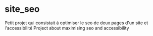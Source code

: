 # site_seo

Petit projet qui consistait à optimiser le seo de deux pages d'un site et l'accessibilité 
Project about maximising seo and accessibility 
